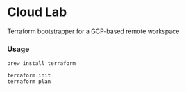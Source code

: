 # Cloud Lab

Terraform bootstrapper for a GCP-based remote workspace

### Usage

```
brew install terraform
```

```
terraform init
terraform plan
```
